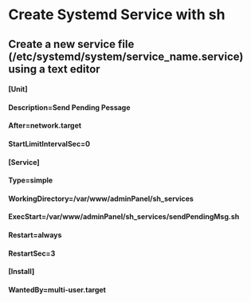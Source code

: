 # Create Systemd  Service with sh

## Create a new service file (/etc/systemd/system/service_name.service) using a text editor
#### [Unit]
#### Description=Send Pending Pessage
#### After=network.target
#### StartLimitIntervalSec=0

#### [Service]
#### Type=simple
#### WorkingDirectory=/var/www/adminPanel/sh_services
#### ExecStart=/var/www/adminPanel/sh_services/sendPendingMsg.sh
#### Restart=always
#### RestartSec=3

#### [Install]
#### WantedBy=multi-user.target


